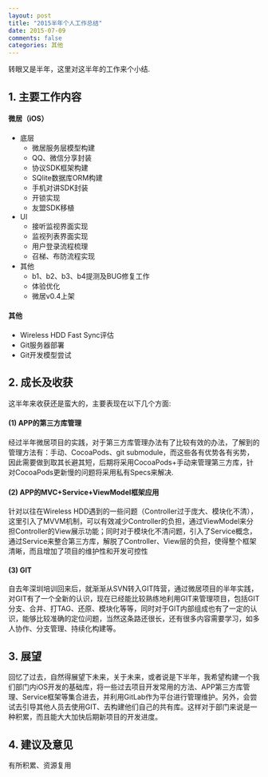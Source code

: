 ```yaml
---
layout: post
title: "2015半年个人工作总结"
date: 2015-07-09
comments: false
categories: 其他
---
```

转眼又是半年，这里对这半年的工作来个小结.

## 1. 主要工作内容

#### 微居（iOS）

* 底层
	* 微居服务层模型构建
	* QQ、微信分享封装
	* 协议SDK框架构建
	* SQlite数据库ORM构建
	* 手机对讲SDK封装
	* 开锁实现
	* 友盟SDK移植
* UI
	* 接听监视界面实现
	* 监视列表界面实现
	* 用户登录流程梳理
	* 召梯、布防流程实现
* 其他
	* b1、b2、b3、b4提测及BUG修复工作
	* 体验优化
	* 微居v0.4上架
	
#### 其他
* Wireless HDD Fast Sync评估
* Git服务器部署
* Git开发模型尝试

## 2. 成长及收获
这半年来收获还是蛮大的，主要表现在以下几个方面:

####  (1) APP的第三方库管理
经过半年微居项目的实践，对于第三方库管理办法有了比较有效的办法，了解到的管理方法有：手动、CocoaPods、git submodule，而这些各有优势各有劣势，因此需要做到取其长避其短，后期将采用CocoaPods+手动来管理第三方库，针对CocoaPods更新慢的问题将采用私有Specs来解决.

####  (2) APP的MVC+Service+ViewModel框架应用
针对以往在Wireless HDD遇到的一些问题（Controller过于庞大、模块化不清），这里引入了MVVM机制，可以有效减少Controller的负担，通过ViewModel来分担Controller的View展示功能；同时对于模块化不清问题，引入了Service概念，通过Service来整合第三方库，解脱了Controller、View层的负担，使得整个框架清晰，而且增加了项目的维护性和开发可控性

####  (3) GIT
自去年深圳培训回来后，就渐渐从SVN转入GIT阵营，通过微居项目的半年实践，对GIT有了一个全新的认识，现在已经能比较熟练地利用GIT来管理项目，包括GIT分支、合并、打TAG、还原、模块化等等，同时对于GIT内部组成也有了一定的认识，能够比较准确的定位问题，当然这条路还很长，还有很多内容需要学习，如多人协作、分支管理、持续化构建等。

## 3. 展望
回忆了过去，自然得展望下未来，关于未来，或者说是下半年，我希望构建一个我们部门内iOS开发的基础库，将一些过去项目开发常用的方法、APP第三方库管理、Service框架等集合进去，并利用GitLab作为平台进行管理维护。另外，会尝试去引导其他人员去使用GIT、去构建他们自己的共有库。这样对于部门来说是一种积累，而且能大大加快后期新项目的开发进度。

## 4. 建议及意见
有所积累、资源复用
